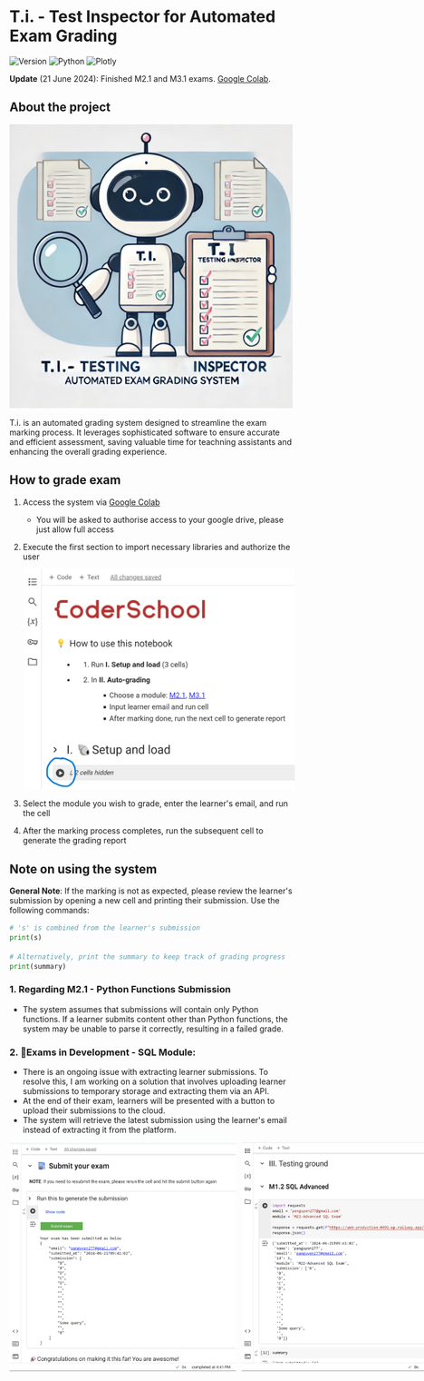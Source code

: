 # T.i. - Test Inspector for Automated Exam Grading
![Version](https://img.shields.io/badge/Latest%20Version-v0.0.16-%2300b4d8.svg?&style=for-the-badge&logo=git&logoColor=white)
![Python](https://img.shields.io/badge/Python-%230096c7.svg?&style=for-the-badge&logo=python&logoColor=white)
![Plotly](https://img.shields.io/badge/Pytest-%233F4F75.svg?style=for-the-badge&logo=plotly&logoColor=white)

**Update** (21 June 2024): Finished M2.1 and M3.1 exams. [Google Colab](https://colab.research.google.com/drive/1oaoiXxOZad97zGUsefFX9PAZ7kKg1G24?usp=sharing).

## About the project

<img width="500" src="img/illustration.webp">

T.i. is an automated grading system designed to streamline the exam marking process. It leverages sophisticated software to ensure accurate and efficient assessment, saving valuable time for teachning assistants and enhancing the overall grading experience.

## How to grade exam
1. Access the system via [Google Colab](https://colab.research.google.com/drive/1oaoiXxOZad97zGUsefFX9PAZ7kKg1G24?usp=sharing)
   - You will be asked to authorise access to your google drive, please just allow full access

2. Execute the first section to import necessary libraries and authorize the user

   <img width="500" src="img/run_install.png">

3. Select the module you wish to grade, enter the learner's email, and run the cell

4. After the marking process completes, run the subsequent cell to generate the grading report

## Note on using the system
**General Note**: If the marking is not as expected, please review the learner's submission by opening a new cell and printing their submission. Use the following commands:

```python
# 's' is combined from the learner's submission
print(s)

# Alternatively, print the summary to keep track of grading progress
print(summary)
```

### 1. Regarding M2.1 - Python Functions Submission
   - The system assumes that submissions will contain only Python functions. If a learner submits content other than Python functions, the system may be unable to parse it correctly, resulting in a failed grade.

### 2. 🚧Exams in Development - SQL Module:
   - There is an ongoing issue with extracting learner submissions. To resolve this, I am working on a solution that involves uploading learner submissions to temporary storage and extracting them via an API.
   - At the end of their exam, learners will be presented with a button to upload their submissions to the cloud.
   - The system will retrieve the latest submission using the learner's email instead of extracting it from the platform.

<div style="display: flex;">
  <img width="400" src="img/submit_exam.png" style="margin-right: 10px;">
  <img width="400" src="img/extract_submission.png">
</div>
